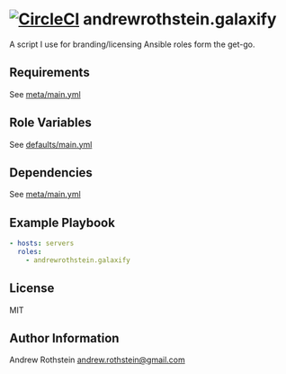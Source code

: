 [![CircleCI](https://circleci.com/gh/andrewrothstein/ansible-galaxify.svg?style=svg)](https://circleci.com/gh/andrewrothstein/ansible-galaxify)
andrewrothstein.galaxify
===========================

A script I use for branding/licensing Ansible roles form the get-go.

Requirements
------------

See [meta/main.yml](meta/main.yml)

Role Variables
--------------

See [defaults/main.yml](defaults/main.yml)

Dependencies
------------

See [meta/main.yml](meta/main.yml)

Example Playbook
----------------

```yml
- hosts: servers
  roles:
    - andrewrothstein.galaxify
```

License
-------

MIT

Author Information
------------------

Andrew Rothstein <andrew.rothstein@gmail.com>
